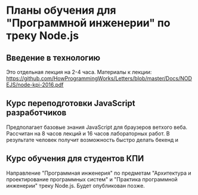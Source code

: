 # Планы обучения для "Программной инженерии" по треку Node.js

## Введение в технологию
Это отдельная лекция на 2-4 часа.
Материалы к лекции: https://github.com/HowProgrammingWorks/Letters/blob/master/Docs/NODEJS/node-kpi-2016.pdf

## Курс переподготовки JavaScript разработчиков
Предполагает базовые знания JavaScript для браузеров ветхого веба.
Рассчитан на 8 часов лекций и 16 часов лабораторных работ.
В результате человек получит возможность быстро делать бекенд и

## Курс обучения для студентов КПИ
Направление "Программная инженерия" по предметам "Архитектура и проектирование программных систем" и "Практика программной инженерии" треку Node.js.
Будет опубликован позже.
